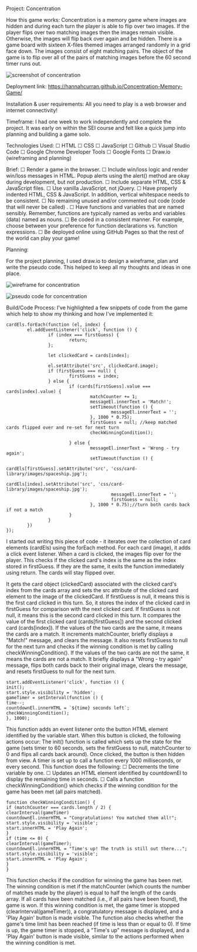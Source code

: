 Project: Concentration 

How this game works:
Concentration is a memory game where images are hidden and during each turn the player is able to flip over two images. If the player flips over two matching images then the images remain visible. Otherwise, the images will flip back over again and be hidden. 
There is a game board with sixteen X-files themed images arranged randomly in a grid face down. The images consist of eight matching pairs. 
The object of the game is to flip over all of the pairs of matching images before the 60 second timer runs out. 

![screenshot of concentration](https://github.com/hannahcurran/Concentration-Memory-Game/assets/122492241/1d9ef73e-5961-4553-851d-28d0bca0856f)


Deployment link: 
https://hannahcurran.github.io/Concentration-Memory-Game/ 


Installation & user requirements:
All you need to play is a web browser and internet connectivity! 


Timeframe: 
I had one week to work independently and complete the project. It was early on within the SEI course and felt like a quick jump into planning and building a game solo. 


Technologies Used:
☐ HTML
☐ CSS
☐ JavaScript
☐ Github
☐ Visual Studio Code
☐ Google Chrome Developer Tools
☐ Google Fonts 
☐ Draw.io (wireframing and planning)


Brief: 
☐ Render a game in the browser.
☐ Include win/loss logic and render win/loss messages in HTML. Popup alerts using the alert() method are okay during development, but not production.
☐ Include separate HTML, CSS & JavaScript files.
☐ Use vanilla JavaScript, not jQuery.
☐ Have properly indented HTML, CSS & JavaScript. In addition, vertical whitespace needs to be consistent.
☐ No remaining unused and/or commented out code (code that will never be called) .
☐ Have functions and variables that are named sensibly. Remember, functions are typically named as verbs and variables (data) named as nouns.
☐ Be coded in a consistent manner. For example, choose between your preference for function declarations vs. function expressions.
☐ Be deployed online using GitHub Pages so that the rest of the world can play your game!


Planning: 

For the project  planning, I used draw.io to design a wireframe, plan and write the pseudo code. This helped to keep all my thoughts and ideas in one place. 

![wireframe for concentration](https://github.com/hannahcurran/Concentration-Memory-Game/assets/122492241/7dd93fbe-152f-4e2b-87a9-e50489243ad4)

  
![pseudo code for concentration](https://github.com/hannahcurran/Concentration-Memory-Game/assets/122492241/753707a9-e60f-4cfe-b666-f12b14259005)



Build/Code Process:
I've highlighted a few snippets of code from the game which help to show my thinking and how I've implemented it:

```
cardEls.forEach(function (el, index) {
        el.addEventListener('click', function () {
                if (index === firstGuess) {
                        return; 
                };

                let clickedCard = cards[index];

                el.setAttribute('src', clickedCard.image);
                if (firstGuess === null) {
                        firstGuess = index;
                } else {
                        if (cards[firstGuess].value === cards[index].value) {
                                matchCounter += 1; 
                                messageEl.innerText = 'Match!';
                                setTimeout(function () {
                                        messageEl.innerText = '';
                                }, 1000 * 0.75); 
                                firstGuess = null; //keep matched cards flipped over and re-set for next turn
                                checkWinningCondition();

                        } else {
                                messageEl.innerText = 'Wrong - try again';
                                setTimeout(function () {
                                        cardEls[firstGuess].setAttribute('src', 'css/card-library/images/spaceship.jpg');
                                        cardEls[index].setAttribute('src', 'css/card-library/images/spaceship.jpg');
                                        messageEl.innerText = '';
                                        firstGuess = null;
                                }, 1000 * 0.75);//turn both cards back if not a match
                        }
                }
        })
});
```
I started out writing this piece of code - it iterates over the collection of card elements (cardEls) using the forEach method. For each card (image), it adds a click event listener. When a card is clicked, the images flip over for the player. This checks if the clicked card's index is the same as the index stored in firstGuess. If they are the same, it exits the function immediately using return. The cards will stay flipped over. 

It gets the card object (clickedCard) associated with the clicked card's index from the cards array and sets the src attribute of the clicked card element to the image of the clickedCard. If firstGuess is null, it means this is the first card clicked in this turn. So, it stores the index of the clicked card in firstGuess for comparison with the next clicked card.
If firstGuess is not null, it means this is the second card clicked in this turn. It compares the value of the first clicked card (cards[firstGuess]) and the second clicked card (cards[index]). If the values of the two cards are the same, it means the cards are a match. It increments matchCounter, briefly displays a "Match!" message, and clears the message. It also resets firstGuess to null for the next turn and checks if the winning condition is met by calling checkWinningCondition().
If the values of the two cards are not the same, it means the cards are not a match. It briefly displays a "Wrong - try again" message, flips both cards back to their original image, clears the message, and resets firstGuess to null for the next turn.

```
start.addEventListener('click', function () {
init();
start.style.visibility = 'hidden';
gameTimer = setInterval(function () {
time--;
countdownEl.innerHTML = `${time} seconds left`;
checkWinningCondition();
}, 1000);
```
This function adds an event listener onto the button HTML element identified by the variable start. When this button is clicked, the following actions occur:
The init() function is called which sets up the state for the game (sets timer to 60 seconds, sets the firstGuess to null, matchCounter to 0 and flips all cards back around). 
Once clicked, the button is then hidden from view. 
A timer is set up to call a function every 1000 milliseconds, or every second. This function does the following:
☐ Decrements the time variable by one.
☐ Updates an HTML element identified by countdownEl to display the remaining time in seconds.
☐ Calls a function checkWinningCondition() which checks if the winning condition for the game has been met (all pairs matched).

```
function checkWinningCondition() {
if (matchCounter === cards.length / 2) {
clearInterval(gameTimer)
countdownEl.innerHTML = "Congratulations! You matched them all!";
start.style.visibility = 'visible';
start.innerHTML = 'Play Again';
}
if (time <= 0) {
clearInterval(gameTimer);
countdownEl.innerHTML = "Time's up! The truth is still out there...";
start.style.visibility = 'visible';
start.innerHTML = 'Play Again';
}
}
```
This function checks if the condition for winning the game has been met. The winning condition is met if the matchCounter (which counts the number of matches made by the player) is equal to half the length of the cards array. If all cards have been matched (i.e., if all pairs have been found), the game is won.
If this winning condition is met, the game timer is stopped (clearInterval(gameTimer)), a congratulatory message is displayed, and a 'Play Again' button is made visible.
The function also checks whether the game's time limit has been reached (if time is less than or equal to 0).
If time is up, the game timer is stopped, a "Time's up" message is displayed, and a 'Play Again' button is made visible, similar to the actions performed when the winning condition is met.

